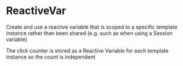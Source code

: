 
# ReactiveVar

Create and use a reactive variable that is scoped to a specific template instance rather than been shared (e.g. such as when using a Session variable)

The click counter is stored as a Reactive Variable for each template instance so the count is independent
